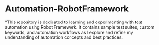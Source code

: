 # Automation-RobotFramework
“This repository is dedicated to learning and experimenting with test automation using Robot Framework. It contains sample test suites, custom keywords, and automation workflows as I explore and refine my understanding of automation concepts and best practices.
